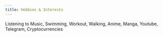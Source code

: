 ```yaml
---
title: Hobbies & Interests
---
```


Listening to Music, Swimming, Workout, Walking, Anime, Manga, Youtube, Telegram, Cryptocurrencies
